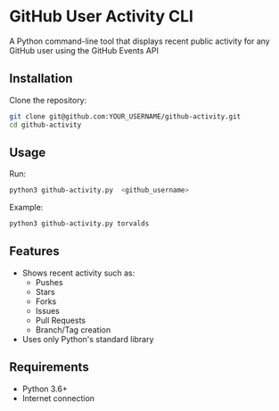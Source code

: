 # GitHub User Activity CLI

A Python command-line tool that displays recent public activity for any GitHub user using the GitHub Events API

## Installation
Clone the repository: 

```bash
git clone git@github.com:YOUR_USERNAME/github-activity.git
cd github-activity
```

## Usage
Run:
```bash
python3 github-activity.py  <github_username>
```
Example: 
```bash
python3 github-activity.py torvalds
```

## Features
- Shows recent activity such as: 
    - Pushes
    - Stars
    - Forks
    - Issues 
    - Pull Requests
    - Branch/Tag creation
- Uses only Python's standard library

## Requirements
- Python 3.6+
- Internet connection

